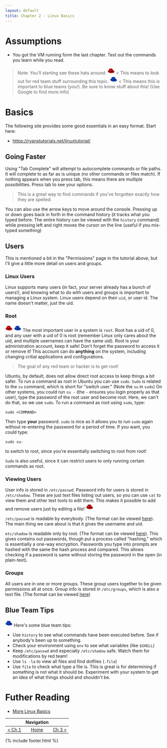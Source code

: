 ```yaml
---
layout: default
title: Chapter 2 - Linux Basics
---
```


# Assumptions

* You got the VM running form the last chapter. Test out the commands you learn while you read.

> Note: You'll starting see these hats around: 
> ![RedTeam!](images/redteam.png) < This means to look out for red team stuff surrounding this topic.
> ![BlueTeam!](images/blueteam.png) < This means this is important to blue teams (you!). Be sure to know stuff about this! (Use Google to find more info)

# Basics

The following site provides some good essentials in an easy format. Start here: 
* https://ryanstutorials.net/linuxtutorial/

## Going Faster

Using "Tab Complete" will attempt to autocomplete commands or file paths. It will complete to as far as is unique (no other commands or files match). If nothing appears when you press tab, this means there are multiple possibilities. Press tab to see your options. 

> This is a great way to find commands if you've forgotten exactly how they are spelled.

You can also use the arrow keys to move around the console. Pressing up or down goes back in forth in the command history (it tracks what you typed before. The entire history can be viewed with the `history` command) while pressing left and right moves the cursor on the line (useful if you mis-typed something)

## Users 

This is mentioned a bit in the "Permissions" page in the tutorial above, but I'll give a little more detail on users and groups.

### Linux Users

Linux supports many users (in fact, your server already has a bunch of users!), and knowing what to do with users and groups is important to managing a Linux system. Linux users depend on their `uid`, or user id. The name doesn't matter, just the uid.

### Root

![RedTeam!](images/redteam.png) ![BlueTeam!](images/blueteam.png) The most important user in a system is `root`. Root has a uid of 0, and any user with a uid of 0 is root (remember Linux only cares about the uid, and multiple usernames can have the same uid). Root is your administration account, keep it safe! Don't forget the password to access it or remove it! This account can do **anything** on the system, including changing critial applications and configurations.

> The goal of any red team or hacker is to get root!

Ubuntu, by default, does not allow direct root access to keep things a bit safer. To run a command as root in Ubuntu you can use `sudo`. `Sudo` is related to the `su` command, which is short for "switch user." (Note the `su` in `sudo`) On other systems, you could run `su -` (the `-` ensures you login properly as that user), type the password of the root user and become root. Here, we can't do that, so we use `sudo`. To run a command as root using `sudo`, type:
```
sudo <COMMAND>
```
Then type **your** password. `sudo` is nice as it allows you to run `sudo` again without re-entering the password for a period of time. If you want, you could type:
```
sudo su- 
```
to switch to root, since you're essentially switching to root from root!

`Sudo` is also useful, since it can restrict users to only running certain commands as root. 

### Viewing Users

User info is stored in `/etc/passwd`. Password info for users is stored in `/etc/shadow`. These are just text files listing out users, so you can use `cat` to view them and other text tools to edit them. This makes it possible to add and remove users just by editing a file! ![RedTeam!](images/redteam.png)

`/etc/passwd` is readable by everybody. (The format can be viewed [here](https://www.cyberciti.biz/faq/understanding-etcpasswd-file-format/)). The main thing we care about is that it gives the username and uid. 

`etc/shadow` is readable only by root. (The format can be viewed [here](https://www.cyberciti.biz/faq/understanding-etcshadow-file/)). This gives contains out passwords, though put a process called "hashing," which is essentially a one-way encryption. Passwords you type into prompts are hashed with the same the hash process and compared. This allows checking if a password is same without storing the password in the open (in plain-text).

### Groups

All users are in one or more groups. These group users together to be given permissions all at once. Group info is stored in `/etc/groups`, which is also a text file. (The format can be viewed [here](https://www.cyberciti.biz/faq/understanding-etcgroup-file/))

## Blue Team Tips

![BlueTeam!](images/blueteam.png) Here's some blue team tips:
* Use `history` to see what commands have been executed before. See if anybody's been up to something.
* Check your environment using `env` to see what variables (like `$SHELL`)
* Keep `/etc/passwd` and especially `/etc/shadow` safe. Watch them for modifications by red team!
* Use `ls -la` to view all files and find dotfiles (`.file`)
* Use `file` to check what type a file is. This is great is for determining if something is not what it should be. Experiment with your system to get an idea of what things should and shouldn't be.


# Futher Reading

* [More Linux Basics](https://www.funtoo.org/Linux_Fundamentals,_Part_1)




|         |  Navigation  |   |
| :-------------: |:-------------:| -----:|
| [< Ch 1](Chapter1-GettingStarted) | [Home](index) | [Ch 3 >](Chapter3-NetworkingBasics)  |



{% include footer.html %}
